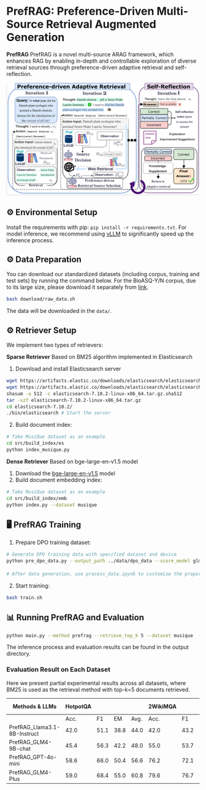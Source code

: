 # PrefRAG: Preference-Driven Multi-Source Retrieval Augmented Generation

**PrefRAG** PrefRAG is a novel multi-source ARAG framework, which enhances RAG by enabling in-depth and controllable exploration of diverse retrieval sources through preference-driven adaptive retrieval and self-reflection.

![PrefRAG](assets/overall.png)


## ⚙️ Environmental Setup
Install the requirements with pip: `pip install -r requirements.txt`. 
For model inference, we recommend using [vLLM](https://github.com/vllm-project/vllm) to significantly speed up the inference process.

## ⚙️ Data Preparation

You can download our standardized datasets (including corpus, training and test sets) by running the command below. For the BioASQ-Y/N corpus, due to its large size, please download it separately from [link](https://huggingface.co/datasets/MedRAG/pubmed).

```bash
bash download/raw_data.sh
```

The data will be downloaded in the `data/`.



## ⚙️ Retriever Setup

We implement two types of retrievers:

**Sparse Retriever**
Based on BM25 algorithm implemented in Elasticsearch
1. Download and install Elasticsearch server
```bash
wget https://artifacts.elastic.co/downloads/elasticsearch/elasticsearch-7.10.2-linux-x86_64.tar.gz
wget https://artifacts.elastic.co/downloads/elasticsearch/elasticsearch-7.10.2-linux-x86_64.tar.gz.sha512
shasum -a 512 -c elasticsearch-7.10.2-linux-x86_64.tar.gz.sha512
tar -xzf elasticsearch-7.10.2-linux-x86_64.tar.gz
cd elasticsearch-7.10.2/
./bin/elasticsearch # Start the server
```
2. Build document index:
```bash
# Take MusiQue dataset as an example
cd src/build_index/es
python index_musique.py
```

**Dense Retriever**
Based on bge-large-en-v1.5 model
1. Download the [bge-large-en-v1.5](https://huggingface.co/BAAI/bge-large-en-v1.5) model
2. Build document embedding index:
```bash
# Take MusiQue dataset as an example
cd src/build_index/emb
python index.py --dataset musique
```



## 🖥️ PrefRAG Training

1. Prepare DPO training dataset:
```bash
# Generate DPO training data with specified dataset and device
python pre_dpo_data.py --output_path ../data/dpo_data --score_model glm4-plus --device 0,1,2,3

# After data generation, use process_data.ipynb to customize the proportion of different data types in the generated training set
```

2. Start training:
```bash
bash train.sh
```

## 📊 Running PrefRAG and Evaluation

```bash
python main.py --method prefrag --retrieve_top_k 5 --dataset musique  --model gpt-4o-mini-2024-07-18 --retrieve_method es
```
The inference process and evaluation results can be found in the output directory.


### Evaluation Result on Each Dataset
Here we present partial experimental results across all datasets, where BM25 is used as the retrieval method with top-k=5 documents retrieved.


| Methods & LLMs | HotpotQA |  |  |  | 2WikiMQA |  |  |  | MuSiQue |  |  |  | BioASQ-Y/N |
|----------------|----------|-----|-----|-------|-----------|-----|-----|-------|----------|-----|-----|-------|------------|
|                | Acc. | F1 | EM | Avg. | Acc. | F1 | EM | Avg. | Acc. | F1 | EM | Avg. | Acc. |
| PrefRAG_Llama3.1-8B-Instruct | 42.0 | 51.1 | 38.8 | 44.0 | 42.0 | 43.2 | 35.8 | 40.3 | 15.4 | 21.0 | 12.8 | 16.4 | 89.6 |
| PrefRAG_GLM4-9B-chat | 45.4 | 56.3 | 42.2 | 48.0 | 55.0 | 53.7 | 42.0 | 50.2 | 23.0 | 29.4 | 20.0 | 24.1 | 87.6 |
| PrefRAG_GPT-4o-mini | 58.6 | 66.0 | 50.4 | 56.6 | 76.2 | 72.1 | 59.4 | 69.2 | 28.2 | 34.3 | 21.2 | 27.9 | 92.8 |
| PrefRAG_GLM4-Plus | 59.0 | 68.4 | 55.0 | 60.8 | 79.6 | 76.7 | 65.2 | 73.8 | 32.2 | 39.4 | 27.4 | 33.0 | 94.0 |

